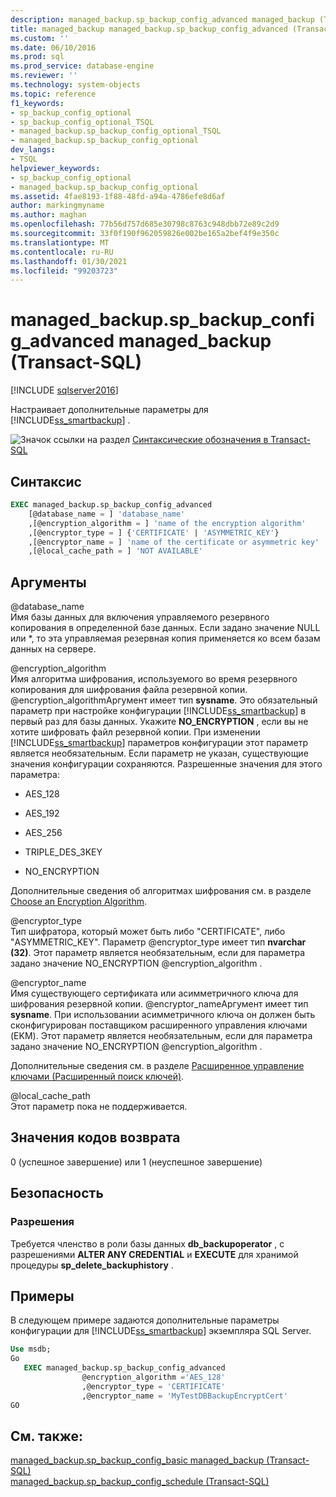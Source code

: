 ```yaml
---
description: managed_backup.sp_backup_config_advanced managed_backup (Transact-SQL)
title: managed_backup managed_backup.sp_backup_config_advanced (Transact-SQL) | Документация Майкрософт
ms.custom: ''
ms.date: 06/10/2016
ms.prod: sql
ms.prod_service: database-engine
ms.reviewer: ''
ms.technology: system-objects
ms.topic: reference
f1_keywords:
- sp_backup_config_optional
- sp_backup_config_optional_TSQL
- managed_backup.sp_backup_config_optional_TSQL
- managed_backup.sp_backup_config_optional
dev_langs:
- TSQL
helpviewer_keywords:
- sp_backup_config_optional
- managed_backup.sp_backup_config_optional
ms.assetid: 4fae8193-1f88-48fd-a94a-4786efe8d6af
author: markingmyname
ms.author: maghan
ms.openlocfilehash: 77b56d757d685e30798c8763c948dbb72e89c2d9
ms.sourcegitcommit: 33f0f190f962059826e002be165a2bef4f9e350c
ms.translationtype: MT
ms.contentlocale: ru-RU
ms.lasthandoff: 01/30/2021
ms.locfileid: "99203723"
---
```

# <a name="managed_backupsp_backup_config_advanced-transact-sql"></a>managed_backup.sp_backup_config_advanced managed_backup (Transact-SQL)
[!INCLUDE [sqlserver2016](../../includes/applies-to-version/sqlserver2016.md)]

  Настраивает дополнительные параметры для [!INCLUDE[ss_smartbackup](../../includes/ss-smartbackup-md.md)] .  
  
 ![Значок ссылки на раздел](../../database-engine/configure-windows/media/topic-link.gif "Значок ссылки на раздел") [Синтаксические обозначения в Transact-SQL](../../t-sql/language-elements/transact-sql-syntax-conventions-transact-sql.md)  
  
## <a name="syntax"></a>Синтаксис  
  
```sql  
EXEC managed_backup.sp_backup_config_advanced   
    [@database_name = ] 'database_name'  
    ,[@encryption_algorithm = ] 'name of the encryption algorithm'  
    ,[@encryptor_type = ] {'CERTIFICATE' | 'ASYMMETRIC_KEY'}  
    ,[@encryptor_name = ] 'name of the certificate or asymmetric key'  
    ,[@local_cache_path = ] 'NOT AVAILABLE'  
```  
  
##  <a name="arguments"></a><a name="Arguments"></a> Аргументы  
 @database_name  
 Имя базы данных для включения управляемого резервного копирования в определенной базе данных. Если задано значение NULL или *, то эта управляемая резервная копия применяется ко всем базам данных на сервере.  
  
 @encryption_algorithm  
 Имя алгоритма шифрования, используемого во время резервного копирования для шифрования файла резервной копии. @encryption_algorithmАргумент имеет тип **sysname**. Это обязательный параметр при настройке конфигурации [!INCLUDE[ss_smartbackup](../../includes/ss-smartbackup-md.md)] в первый раз для базы данных. Укажите **NO_ENCRYPTION** , если вы не хотите шифровать файл резервной копии. При изменении [!INCLUDE[ss_smartbackup](../../includes/ss-smartbackup-md.md)] параметров конфигурации этот параметр является необязательным. Если параметр не указан, существующие значения конфигурации сохраняются. Разрешенные значения для этого параметра:  
  
-   AES_128  
  
-   AES_192  
  
-   AES_256  
  
-   TRIPLE_DES_3KEY  
  
-   NO_ENCRYPTION  
  
 Дополнительные сведения об алгоритмах шифрования см. в разделе [Choose an Encryption Algorithm](../../relational-databases/security/encryption/choose-an-encryption-algorithm.md).  
  
 @encryptor_type  
 Тип шифратора, который может быть либо "CERTIFICATE", либо "ASYMMETRIC_KEY". Параметр @encryptor_type имеет тип **nvarchar (32)**. Этот параметр является необязательным, если для параметра задано значение NO_ENCRYPTION @encryption_algorithm .  
  
 @encryptor_name  
 Имя существующего сертификата или асимметричного ключа для шифрования резервной копии. @encryptor_nameАргумент имеет тип **sysname**. При использовании асимметричного ключа он должен быть сконфигурирован поставщиком расширенного управления ключами (EKM). Этот параметр является необязательным, если для параметра задано значение NO_ENCRYPTION @encryption_algorithm .  
  
 Дополнительные сведения см. в разделе [Расширенное управление ключами &#40;Расширенный поиск ключей&#41;](../../relational-databases/security/encryption/extensible-key-management-ekm.md).  
  
 @local_cache_path  
 Этот параметр пока не поддерживается.  
  
## <a name="return-code-value"></a>Значения кодов возврата  
 0 (успешное завершение) или 1 (неуспешное завершение)  
  
## <a name="security"></a>Безопасность  
  
### <a name="permissions"></a>Разрешения  
 Требуется членство в роли базы данных **db_backupoperator** , с разрешениями **ALTER ANY CREDENTIAL** и **EXECUTE** для хранимой процедуры **sp_delete_backuphistory** .  
  
## <a name="examples"></a>Примеры  
 В следующем примере задаются дополнительные параметры конфигурации для [!INCLUDE[ss_smartbackup](../../includes/ss-smartbackup-md.md)] экземпляра SQL Server.  
  
```sql
Use msdb;  
Go  
   EXEC managed_backup.sp_backup_config_advanced  
                @encryption_algorithm ='AES_128'  
                ,@encryptor_type = 'CERTIFICATE'  
                ,@encryptor_name = 'MyTestDBBackupEncryptCert'  
GO  
```  
  
## <a name="see-also"></a>См. также:  
 [managed_backup.sp_backup_config_basic managed_backup (Transact-SQL)](../../relational-databases/system-stored-procedures/managed-backup-sp-backup-config-basic-transact-sql.md)   
 [managed_backup.sp_backup_config_schedule (Transact-SQL)](../../relational-databases/system-stored-procedures/managed-backup-sp-backup-config-schedule-transact-sql.md)  
  
  
